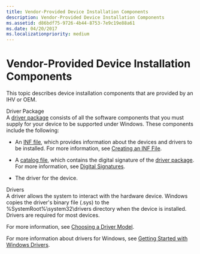 ```yaml
---
title: Vendor-Provided Device Installation Components
description: Vendor-Provided Device Installation Components
ms.assetid: d86bdf75-9726-4b44-8753-7e9c19e88a61
ms.date: 04/20/2017
ms.localizationpriority: medium
---
```


# Vendor-Provided Device Installation Components


This topic describes device installation components that are provided by an IHV or OEM.

<a href="" id="driver-package"></a>Driver Package  
A [driver package](driver-packages.md) consists of all the software components that you must supply for your device to be supported under Windows. These components include the following:

-   An [INF file](overview-of-inf-files.md), which provides information about the devices and drivers to be installed. For more information, see [Creating an INF File](../hid/creating-an-inf-file.md).

-   A [catalog file](catalog-files.md), which contains the digital signature of the [driver package](driver-packages.md). For more information, see [Digital Signatures](digital-signatures.md).

-   The driver for the device.

<a href="" id="drivers"></a>Drivers  
A driver allows the system to interact with the hardware device. Windows copies the driver's binary file (.sys) to the %SystemRoot%\\system32\\drivers directory when the device is installed. Drivers are required for most devices.

For more information, see [Choosing a Driver Model](../gettingstarted/choosing-a-driver-model.md).

For more information about drivers for Windows, see [Getting Started with Windows Drivers](../gettingstarted/index.md).

 

